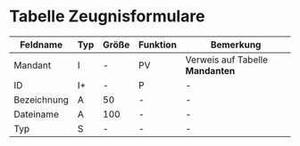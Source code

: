 # Tabelle Zeugnisformulare



| Feldname    | Typ | Größe | Funktion | Bemerkung                         |
|-------------|-----|-------|----------|-----------------------------------|
| Mandant     | I   | -     | PV       | Verweis auf Tabelle **Mandanten** |
| ID          | I+  | -     | P        | -                                 |
| Bezeichnung | A   | 50    | -        | -                                 |
| Dateiname   | A   | 100   | -        | -                                 |
| Typ         | S   | -     | -        | -                                 |


